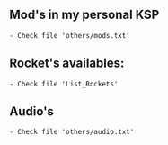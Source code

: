 ## Mod's in my personal KSP
	- Check file 'others/mods.txt'

## Rocket's availables:
	- Check file 'List_Rockets'

## Audio's
	- Check file 'others/audio.txt'
